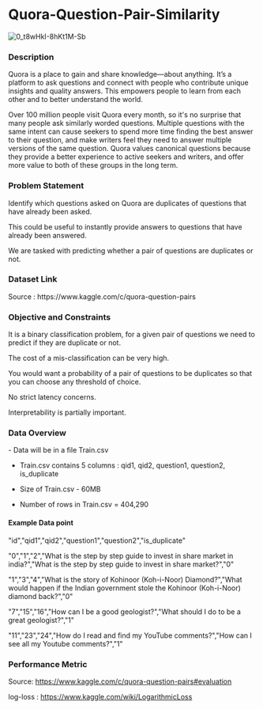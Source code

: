 # Quora-Question-Pair-Similarity

![0_t8wHkI-8hKt1M-Sb](https://user-images.githubusercontent.com/115543070/205617646-c0357f53-ff8e-4569-a6a0-e9b368be9b18.png)

<h3> Description </h3>
Quora is a place to gain and share knowledge—about anything. It’s a platform to ask questions and connect with people who contribute unique insights and quality answers. This empowers people to learn from each other and to better understand the world.

Over 100 million people visit Quora every month, so it's no surprise that many people ask similarly worded questions. Multiple questions with the same intent can cause seekers to spend more time finding the best answer to their question, and make writers feel they need to answer multiple versions of the same question. Quora values canonical questions because they provide a better experience to active seekers and writers, and offer more value to both of these groups in the long term.

<h3> Problem Statement </h3>

Identify which questions asked on Quora are duplicates of questions that have already been asked.

This could be useful to instantly provide answers to questions that have already been answered.

We are tasked with predicting whether a pair of questions are duplicates or not.

  <h3>Dataset Link</h3>
Source : https://www.kaggle.com/c/quora-question-pairs

<h3> Objective and Constraints </h3>
It is a binary classification problem, for a given pair of questions we need to predict if they are duplicate or not.

The cost of a mis-classification can be very high.
    
You would want a probability of a pair of questions to be duplicates so that you can choose any threshold of choice.
    
No strict latency concerns.
    
Interpretability is partially important.
    
<h3> Data Overview </h3>
- Data will be in a file Train.csv

- Train.csv contains 5 columns : qid1, qid2, question1, question2, is_duplicate

- Size of Train.csv - 60MB

- Number of rows in Train.csv = 404,290

<h4> Example Data point </h4>
  
"id","qid1","qid2","question1","question2","is_duplicate"

"0","1","2","What is the step by step guide to invest in share market in india?","What is the step by step guide to invest in share market?","0"

"1","3","4","What is the story of Kohinoor (Koh-i-Noor) Diamond?","What would happen if the Indian government stole the Kohinoor (Koh-i-Noor) diamond back?","0"

"7","15","16","How can I be a good geologist?","What should I do to be a great geologist?","1"

"11","23","24","How do I read and find my YouTube comments?","How can I see all my Youtube comments?","1"


<h3>Performance Metric</h3>

Source: https://www.kaggle.com/c/quora-question-pairs#evaluation

log-loss : https://www.kaggle.com/wiki/LogarithmicLoss

